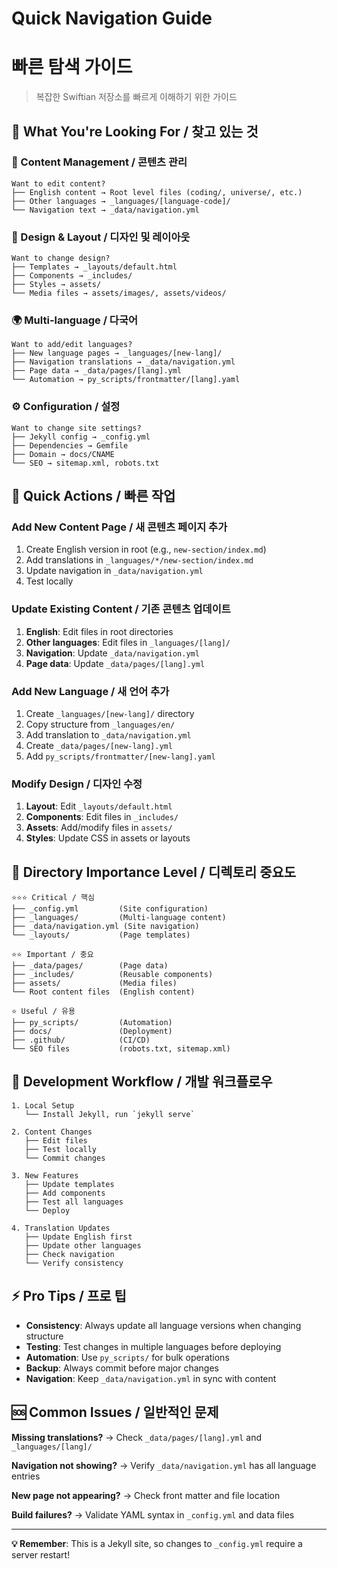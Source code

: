 # Quick Navigation Guide
# 빠른 탐색 가이드

> 복잡한 Swiftian 저장소를 빠르게 이해하기 위한 가이드

## 🎯 What You're Looking For / 찾고 있는 것

### 📝 Content Management / 콘텐츠 관리
```
Want to edit content?
├── English content → Root level files (coding/, universe/, etc.)
├── Other languages → _languages/[language-code]/
└── Navigation text → _data/navigation.yml
```

### 🎨 Design & Layout / 디자인 및 레이아웃  
```
Want to change design?
├── Templates → _layouts/default.html
├── Components → _includes/
├── Styles → assets/
└── Media files → assets/images/, assets/videos/
```

### 🌍 Multi-language / 다국어
```
Want to add/edit languages?
├── New language pages → _languages/[new-lang]/
├── Navigation translations → _data/navigation.yml
├── Page data → _data/pages/[lang].yml
└── Automation → py_scripts/frontmatter/[lang].yaml
```

### ⚙️ Configuration / 설정
```
Want to change site settings?
├── Jekyll config → _config.yml
├── Dependencies → Gemfile
├── Domain → docs/CNAME
└── SEO → sitemap.xml, robots.txt
```

## 🚀 Quick Actions / 빠른 작업

### Add New Content Page / 새 콘텐츠 페이지 추가
1. Create English version in root (e.g., `new-section/index.md`)
2. Add translations in `_languages/*/new-section/index.md`
3. Update navigation in `_data/navigation.yml`
4. Test locally

### Update Existing Content / 기존 콘텐츠 업데이트
1. **English**: Edit files in root directories
2. **Other languages**: Edit files in `_languages/[lang]/`
3. **Navigation**: Update `_data/navigation.yml`
4. **Page data**: Update `_data/pages/[lang].yml`

### Add New Language / 새 언어 추가
1. Create `_languages/[new-lang]/` directory
2. Copy structure from `_languages/en/`
3. Add translation to `_data/navigation.yml`
4. Create `_data/pages/[new-lang].yml`
5. Add `py_scripts/frontmatter/[new-lang].yaml`

### Modify Design / 디자인 수정
1. **Layout**: Edit `_layouts/default.html`
2. **Components**: Edit files in `_includes/`
3. **Assets**: Add/modify files in `assets/`
4. **Styles**: Update CSS in assets or layouts

## 📂 Directory Importance Level / 디렉토리 중요도

```
⭐⭐⭐ Critical / 핵심
├── _config.yml         (Site configuration)
├── _languages/         (Multi-language content)  
├── _data/navigation.yml (Site navigation)
└── _layouts/           (Page templates)

⭐⭐ Important / 중요
├── _data/pages/        (Page data)
├── _includes/          (Reusable components)
├── assets/             (Media files)
└── Root content files  (English content)

⭐ Useful / 유용
├── py_scripts/         (Automation)
├── docs/               (Deployment)
├── .github/            (CI/CD)
└── SEO files           (robots.txt, sitemap.xml)
```

## 🔧 Development Workflow / 개발 워크플로우

```
1. Local Setup
   └── Install Jekyll, run `jekyll serve`

2. Content Changes
   ├── Edit files
   ├── Test locally
   └── Commit changes

3. New Features
   ├── Update templates
   ├── Add components
   ├── Test all languages
   └── Deploy

4. Translation Updates
   ├── Update English first
   ├── Update other languages
   ├── Check navigation
   └── Verify consistency
```

## ⚡ Pro Tips / 프로 팁

- **Consistency**: Always update all language versions when changing structure
- **Testing**: Test changes in multiple languages before deploying
- **Automation**: Use `py_scripts/` for bulk operations
- **Backup**: Always commit before major changes
- **Navigation**: Keep `_data/navigation.yml` in sync with content

## 🆘 Common Issues / 일반적인 문제

**Missing translations?**
→ Check `_data/pages/[lang].yml` and `_languages/[lang]/`

**Navigation not showing?** 
→ Verify `_data/navigation.yml` has all language entries

**New page not appearing?**
→ Check front matter and file location

**Build failures?**
→ Validate YAML syntax in `_config.yml` and data files

---

**💡 Remember**: This is a Jekyll site, so changes to `_config.yml` require a server restart!